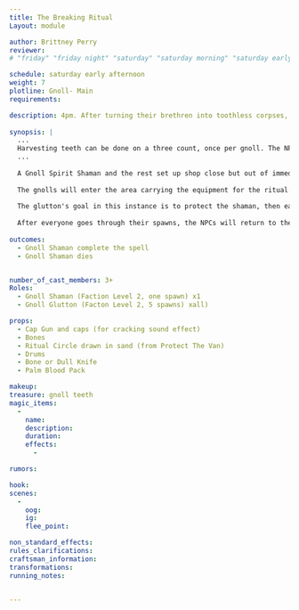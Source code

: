 ```yaml
---
title: The Breaking Ritual
Layout: module

author: Brittney Perry
reviewer: 
# "friday" "friday night" "saturday" "saturday morning" "saturday early afternoon" "saturday early evening" "saturday night" "reaction" "tavern setup" "townsfolk" "randoms"

schedule: saturday early afternoon
weight: 7
plotline: Gnoll- Main
requirements: 

description: 4pm. After turning their brethren into toothless corpses, the Gnoll Shamans have set up camp in a ritual circle, with the intent on shattering bone. If the 10 minute ritual is complete, everyone within hearing distance breaks one limb of their choosing. GMG is nowhere to be found.
 
synopsis: |
  ...
  Harvesting teeth can be done on a three count, once per gnoll. The NPC will give one tooth per spawn. If the NPC doesn't have any teeth to give out, they can say 'Failed, Broken.'
  ...   
  
  A Gnoll Spirit Shaman and the rest set up shop close but out of immediate range of the adventurers. The Shamans can be engaged at any time and the ritual will be considered interrupted. The goal is to complete The Breaking Ritual. The Breaking Ritual is a ritual that will shatter one limb on everyone in earshot of the final cracks(oog- cap gun shot). The ritual takes 10 uninterrupted minutes to cast. If the shaman completes the spell, the gnolls descend upon the injured and feast. 
  
  The gnolls will enter the area carrying the equipment for the ritual. They will draw a circle in sand, and set the bones inside (and outside if the circle is small). The gnoll shaman will 'cast' the spell, and at the end of 10 minutes, a loud crack will be heard (as well as a call of 'Voice, Knockdown, Destroy Limb') to signify the results of the spell.
  
  The glutton's goal in this instance is to protect the shaman, then eat the adventurers. If the shaman dies, the gnolls will retreat.
  
  After everyone goes through their spawns, the NPCs will return to the shack, one NPC turns into a troll, and the gnolls return to the gathering hall in 'They Have A Troll'.
  
outcomes: 
  - Gnoll Shaman complete the spell 
  - Gnoll Shaman dies


number_of_cast_members: 3+
Roles: 
  - Gnoll Shaman (Faction Level 2, one spawn) x1
  - Gnoll Glutton (Facton Level 2, 5 spawns) xall)

props: 
  - Cap Gun and caps (for cracking sound effect)
  - Bones
  - Ritual Circle drawn in sand (from Protect The Van)
  - Drums
  - Bone or Dull Knife
  - Palm Blood Pack

makeup: 
treasure: gnoll teeth
magic_items:
  - 
    name: 
    description:  
    duration: 
    effects: 
      - 

rumors: 

hook: 
scenes: 
  - 
    oog: 
    ig: 
    flee_point: 

non_standard_effects: 
rules_clarifications: 
craftsman_information: 
transformations: 
running_notes: 


---
```

